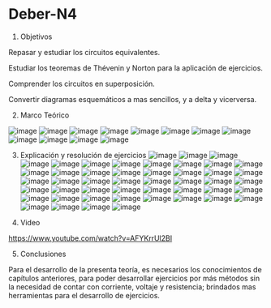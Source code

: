 # Deber-N4

1.	Objetivos

Repasar y estudiar los circuitos equivalentes.

Estudiar los teoremas de Thévenin y Norton para la aplicación de ejercicios.

Comprender los circuitos en superposición.

Convertir diagramas esquemáticos a mas sencillos, y a delta y vicerversa. 

2.	Marco Teórico 

![image](https://user-images.githubusercontent.com/104913700/207730637-e3a572d6-30b4-4b7f-8f34-cb6abe0c68ca.png)
![image](https://user-images.githubusercontent.com/104913700/207730678-f3527a7f-698c-4aad-8549-74f9ef2566d6.png)
![image](https://user-images.githubusercontent.com/104913700/207730698-6fbdb178-ccfd-4396-b61a-30b7bae19e43.png)
![image](https://user-images.githubusercontent.com/104913700/207730729-9d08003c-c30c-420d-9191-199b40c1a508.png)
![image](https://user-images.githubusercontent.com/104913700/207730748-ee7f6d99-957f-4221-aa41-bf20d0001904.png)
![image](https://user-images.githubusercontent.com/104913700/207730759-5590d827-830e-43ad-9b39-6ee285e06823.png)
![image](https://user-images.githubusercontent.com/104913700/207730771-0219bb56-aa0e-425f-9e4d-fb7da9a6e690.png)
![image](https://user-images.githubusercontent.com/104913700/207730798-778ad00b-4b60-4d6a-a4cd-19c9851a5796.png)
![image](https://user-images.githubusercontent.com/104913700/207730814-5940c4c2-af52-4269-a902-abbcf9e47561.png)
![image](https://user-images.githubusercontent.com/104913700/207730849-b6b607ed-bb13-43f1-a49a-1abdc1fc0dd8.png)
![image](https://user-images.githubusercontent.com/104913700/207730860-4e38acc0-20a7-42a0-a6fb-8fc5ba35c43d.png)
![image](https://user-images.githubusercontent.com/104913700/207730878-a4c1636c-00a5-431f-a141-b8564d05d037.png)

3.	Explicación y resolución de ejercicios 
![image](https://user-images.githubusercontent.com/104913700/207730986-cf77316c-de23-40a0-a44f-13eed0d8f427.png)
![image](https://user-images.githubusercontent.com/104913700/207731012-a1ed94ba-c17f-416b-80c7-8a47c5ef8db7.png)
![image](https://user-images.githubusercontent.com/104913700/207731028-0ae0d7b2-aade-43b0-ba51-4e88ef902aab.png)
![image](https://user-images.githubusercontent.com/104913700/207731051-9a26b9d1-3618-4058-91fb-bfa45439627e.png)
![image](https://user-images.githubusercontent.com/104913700/207731062-2e872a44-d723-4edd-b528-143e13c044e6.png)
![image](https://user-images.githubusercontent.com/104913700/207731115-728b1999-0ce0-48d8-b92d-bf1b222c2cdc.png)
![image](https://user-images.githubusercontent.com/104913700/207731132-8afab987-4e8a-4821-897f-e18984f8d792.png)
![image](https://user-images.githubusercontent.com/104913700/207731143-b8d4e6b3-4520-4de7-a7b8-b651d7352769.png)
![image](https://user-images.githubusercontent.com/104913700/207731170-d49e3ce8-e2b6-40b1-9522-eca3abbf85bb.png)
![image](https://user-images.githubusercontent.com/104913700/207731208-57b0ab75-319e-49c0-afa3-24f99cbb9320.png)
![image](https://user-images.githubusercontent.com/104913700/207731218-9410d419-8d21-45ad-8c64-78fac6cc0908.png)
![image](https://user-images.githubusercontent.com/104913700/207731226-6a5fbb0a-d79d-42cb-b416-ff5fe625d26a.png)
![image](https://user-images.githubusercontent.com/104913700/207731240-58e88658-f3a6-42c2-80c5-eb3e9387d619.png)
![image](https://user-images.githubusercontent.com/104913700/207731289-1b54db84-2010-4fd8-acd0-370306eddbac.png)
![image](https://user-images.githubusercontent.com/104913700/207731308-f43e15d3-ece3-4c81-ab5d-98039f0f9178.png)
![image](https://user-images.githubusercontent.com/104913700/207731329-925ce535-49f2-4556-8eb6-2987126f0754.png)
![image](https://user-images.githubusercontent.com/104913700/207731361-042dbefa-bea8-43ff-8cd0-89fe1fff3d4e.png)
![image](https://user-images.githubusercontent.com/104913700/207731376-36134135-32ee-4522-bfbd-7037e3279e79.png)
![image](https://user-images.githubusercontent.com/104913700/207731411-b3f7ee78-7f83-4b0a-80df-c9128a31a2db.png)
![image](https://user-images.githubusercontent.com/104913700/207731427-de3ca37d-9ee1-4de1-b95b-bfaa26f8de63.png)
![image](https://user-images.githubusercontent.com/104913700/207731449-8659e8ab-c7fe-44d2-834c-635c9112d609.png)
![image](https://user-images.githubusercontent.com/104913700/207731460-bf6f5ca8-6c79-446a-b231-22d50e0ec6b1.png)
![image](https://user-images.githubusercontent.com/104913700/207731486-a3deda5c-d8ff-4193-9a3c-753b6def0596.png)
![image](https://user-images.githubusercontent.com/104913700/207731496-e83f341d-9704-4102-91e3-a72762c1e64d.png)
![image](https://user-images.githubusercontent.com/104913700/207731522-9bd122dc-e514-4cb9-aad0-98d825b7d66b.png)
![image](https://user-images.githubusercontent.com/104913700/207731533-c615798e-e31e-4f63-8af8-c3fb252ca4dd.png)
![image](https://user-images.githubusercontent.com/104913700/207731574-9e4c6688-922c-4a1e-ae7e-182b13d49c9c.png)
![image](https://user-images.githubusercontent.com/104913700/207731590-e14a389c-6cbc-40b4-8434-ac7439ef1fd5.png)
![image](https://user-images.githubusercontent.com/104913700/207731608-f2617244-ad2a-467b-81b5-c77d8b1301ff.png)
![image](https://user-images.githubusercontent.com/104913700/207731619-4648d63b-733c-410c-b5e1-5e00a824d458.png)
![image](https://user-images.githubusercontent.com/104913700/207731654-c1d79ea1-2288-4a3c-8c44-550ec5b10daf.png)
![image](https://user-images.githubusercontent.com/104913700/207731668-e04ec065-d6dd-4a78-8f3f-0a794c9e4e74.png)
![image](https://user-images.githubusercontent.com/104913700/207731679-219ffed5-e5b5-4be9-bba0-866e649a5550.png)
![image](https://user-images.githubusercontent.com/104913700/207731705-842d145c-d702-4687-ae38-57940216f6fb.png)
![image](https://user-images.githubusercontent.com/104913700/207731729-854cd71b-4ce0-4d6e-9083-bdc9aa1cc8ee.png)
![image](https://user-images.githubusercontent.com/104913700/207731744-c838a83c-362e-4195-888c-5bed2825f581.png)
![image](https://user-images.githubusercontent.com/104913700/207731765-a699711b-0664-4f33-9f3d-fd5f58b2726b.png)
![image](https://user-images.githubusercontent.com/104913700/207731786-255b501c-55fe-466b-8ccd-6de0f27bfa3f.png)
![image](https://user-images.githubusercontent.com/104913700/207731818-c9b66f4c-82b1-4a36-bd37-2c16b172803e.png)
![image](https://user-images.githubusercontent.com/104913700/207731844-75f9b1e5-e92f-4508-9985-fcc7dac8c02c.png)
![image](https://user-images.githubusercontent.com/104913700/207731852-dba465ca-1489-497a-bff2-765ef0fa0af7.png)
![image](https://user-images.githubusercontent.com/104913700/207731863-e897ddab-f085-4299-8869-4337625c2635.png)
![image](https://user-images.githubusercontent.com/104913700/207731876-26871fec-46a4-4027-8974-bc411cc9c68a.png)
![image](https://user-images.githubusercontent.com/104913700/207731918-d05f8376-c054-49a5-80bd-e21b1d8e1fc5.png)
![image](https://user-images.githubusercontent.com/104913700/207731943-3c28de4a-6da5-4b17-b272-ef5b1072ec7b.png)
![image](https://user-images.githubusercontent.com/104913700/207731950-292d7c25-0414-48ae-bfab-696e1e9528fa.png)
![image](https://user-images.githubusercontent.com/104913700/207731978-ef445867-2033-413f-b4a2-c716d472820f.png)

4.	Video

https://www.youtube.com/watch?v=AFYKrrUl2BI

5.	Conclusiones 

Para el desarrollo de la presenta teoría, es necesarios los conocimientos de capítulos anteriores, para poder desarrollar ejercicios por más métodos sin la necesidad de contar con corriente, voltaje y resistencia; brindados mas herramientas para el desarrollo de ejercicios.












































